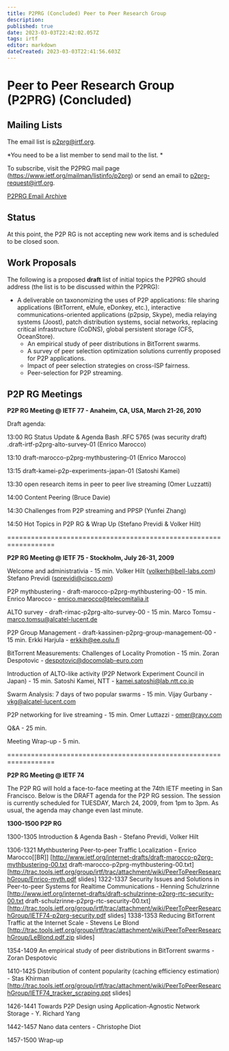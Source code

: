 ```yaml
---
title: P2PRG (Concluded) Peer to Peer Research Group
description: 
published: true
date: 2023-03-03T22:42:02.057Z
tags: irtf
editor: markdown
dateCreated: 2023-03-03T22:41:56.603Z
---
```


# Peer to Peer Research Group (P2PRG) (Concluded)
## Mailing Lists 
The email list is p2prg@irtf.org. 

*You need to be a list member to send mail to the list. *

To subscribe, visit the P2PRG mail page
(https://www.ietf.org/mailman/listinfo/p2prg) or send an email to
p2prg-request@irtf.org.

[P2PRG Email Archive](https://www.ietf.org/mail-archive/working-groups/p2prg/current/maillist.html)

## Status 

At this point, the P2P RG is not accepting new work items and is scheduled to be closed soon.

## Work Proposals 

The following is a proposed **draft** list of initial topics the P2PRG should address (the list is to be discussed within the P2PRG):

- A deliverable on taxonomizing the uses of P2P applications: file sharing applications (BitTorrent, eMule, eDonkey, etc.), interactive communications-oriented applications (p2psip, Skype), media relaying systems (Joost), patch distribution systems, social networks, replacing critical infrastructure (CoDNS), global persistent storage (CFS, OceanStore).
     - An empirical study of peer distributions in BitTorrent swarms.
     - A survey of peer selection optimization solutions currently proposed for P2P applications.
     - Impact of peer selection strategies on cross-ISP fairness.
     - Peer-selection for P2P streaming.

## P2P RG Meetings 
**P2P RG Meeting @ IETF 77 - Anaheim, CA, USA, March 21-26, 2010**

Draft agenda:

13:00 RG Status Update & Agenda Bash
      .RFC 5765 (was security draft)
      .draft-irtf-p2prg-alto-survey-01 (Enrico Marocco)

13:10 draft-marocco-p2prg-mythbustering-01 (Enrico Marocco)

13:15 draft-kamei-p2p-experiments-japan-01 (Satoshi Kamei)

13:30 open research items in peer to peer live streaming (Omer Luzzatti)

14:00 Content Peering (Bruce Davie)

14:30 Challenges from P2P streaming and PPSP (Yunfei Zhang)

14:50 Hot Topics in P2P RG & Wrap Up (Stefano Previdi & Volker Hilt)


==================================================================

**P2P RG Meeting @ IETF 75 - Stockholm, July 26-31, 2009**


Welcome and administrativia - 15 min.
Volker Hilt (volkerh@bell-labs.com)
Stefano Previdi (sprevidi@cisco.com)

P2P mythbustering - draft-marocco-p2prg-mythbustering-00 - 15 min.
Enrico Marocco - enrico.marocco@telecomitalia.it

ALTO survey - draft-rimac-p2prg-alto-survey-00 - 15 min.
Marco Tomsu - marco.tomsu@alcatel-lucent.de

P2P Group Management - draft-kassinen-p2prg-group-management-00 - 15 min.
Erkki Harjula - erkkih@ee.oulu.fi

BitTorrent Measurements: Challenges of Locality Promotion - 15 min.
Zoran Despotovic - despotovic@docomolab-euro.com

Introduction of ALTO-like activity (P2P Network Experiment Council in Japan) - 15 min.
Satoshi Kamei, NTT - kamei.satoshi@lab.ntt.co.jp

Swarm Analysis: 7 days of two popular swarms - 15 min.
Vijay Gurbany - vkg@alcatel-lucent.com

P2P networking for live streaming - 15 min.
Omer Luttazzi - omer@rayv.com

Q&A - 25 min.

Meeting Wrap-up - 5 min.

==================================================================

**P2P RG Meeting @ IETF 74**

The P2P RG will hold a face-to-face meeting at the 74th IETF meeting in San Francisco. Below is the DRAFT agenda for the P2P RG session. The session is currently scheduled for TUESDAY, March 24, 2009, from 1pm to 3pm. As usual, the agenda may change even last minute.

__1300-1500 P2P RG__

1300-1305 Introduction & Agenda Bash - Stefano Previdi, Volker Hilt

1306-1321 Mythbustering Peer-to-peer Traffic Localization - Enrico Marocco[[BR]]
          [http://www.ietf.org/internet-drafts/draft-marocco-p2prg-mythbustering-00.txt draft-marocco-p2prg-mythbustering-00.txt] [http://trac.tools.ietf.org/group/irtf/trac/attachment/wiki/PeerToPeerResearchGroup/Enrico-myth.pdf slides]
1322-1337 Security Issues and Solutions in Peer-to-peer Systems for Realtime Communications - Henning Schulzrinne
          [http://www.ietf.org/internet-drafts/draft-schulzrinne-p2prg-rtc-security-00.txt draft-schulzrinne-p2prg-rtc-security-00.txt] [http://trac.tools.ietf.org/group/irtf/trac/attachment/wiki/PeerToPeerResearchGroup/IETF74-p2prg-security.pdf slides]
1338-1353 Reducing BitTorrent Traffic at the Internet Scale - Stevens Le Blond
[http://trac.tools.ietf.org/group/irtf/trac/attachment/wiki/PeerToPeerResearchGroup/LeBlond.pdf.zip slides]

1354-1409 An empirical study of peer distributions in BitTorrent swarms - Zoran Despotovic

1410-1425 Distribution of content popularity (caching efficiency estimation) - Stas Khirman
[http://trac.tools.ietf.org/group/irtf/trac/attachment/wiki/PeerToPeerResearchGroup/IETF74_tracker_scraping.ppt slides]

1426-1441 Towards P2P Design using Application-Agnostic Network Storage - Y. Richard Yang

1442-1457 Nano data centers - Christophe Diot

1457-1500 Wrap-up
